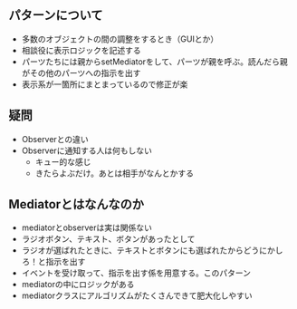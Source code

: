 ## パターンについて
- 多数のオブジェクトの間の調整をするとき（GUIとか）
- 相談役に表示ロジックを記述する
- パーツたちには親からsetMediatorをして、パーツが親を呼ぶ。読んだら親がその他のパーツへの指示を出す
- 表示系が一箇所にまとまっているので修正が楽

## 疑問
- Observerとの違い
- Observerに通知する人は何もしない
  - キュー的な感じ
  - きたらよぶだけ。あとは相手がなんとかする

## Mediatorとはなんなのか
- mediatorとobserverは実は関係ない
- ラジオボタン、テキスト、ボタンがあったとして
- ラジオが選ばれたときに、テキストとボタンにも選ばれたからどうにかしろ！と指示を出す
- イベントを受け取って、指示を出す係を用意する。このパターン
-  mediatorの中にロジックがある
- mediatorクラスにアルゴリズムがたくさんできて肥大化しやすい